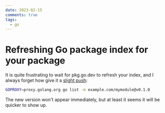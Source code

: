 ```yaml
---
date: 2023-02-15
comments: true
tags:
  - go
---
```


# Refreshing Go package index for your package

It is quite frustrating to wait for pkg.go.dev to refresh your index, and I always forget how give it a [slight push](https://go.dev/doc/modules/publishing):

```bash
GOPROXY=proxy.golang.org go list -m example.com/mymodule@v0.1.0
```

The new version won't appear immediately, but at least it seems it will be quicker to show up.
